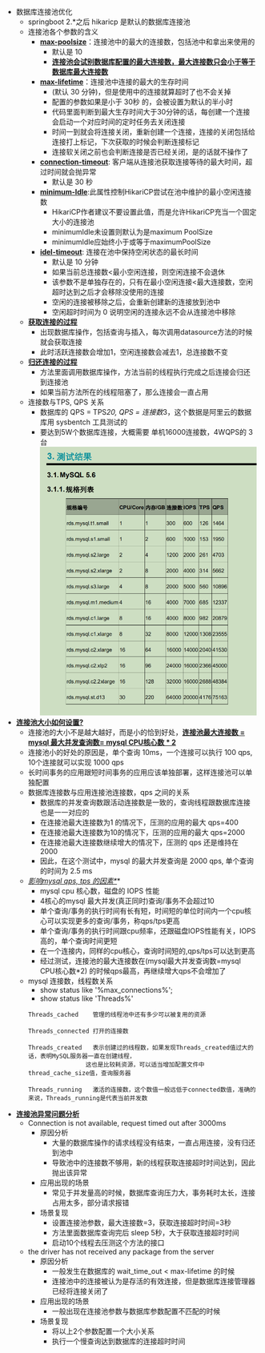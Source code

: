 - 数据库连接池优化
    - springboot 2.*之后 hikaricp 是默认的数据库连接池
    - 连接池各个参数的含义
        - **[max-poolsize]()**：连接池中的最大的连接数，包括池中和拿出来使用的
            - 默认是 10
            - **[连接池会试别数据库配置的最大连接数，最大连接数只会小于等于数据库最大连接数]()**
        - **[max-lifetime]()**：连接池中连接的最大的生存时间
            - (默认 30 分钟)，但是使用中的连接就算超时了也不会关掉
            - 配置的参数如果是小于 30秒 的，会被设置为默认的半小时
            - 代码里面判断到最大生存时间大于30分钟的话，每创建一个连接会启动一个对应时间的定时任务去关闭连接
            - 时间一到就会将连接关闭，重新创建一个连接，连接的关闭包括给连接打上标记，下次获取的时候会判断连接标记
            - 连接软关闭之前也会判断连接是否已经关闭，是的话就不操作了
        - **[connection-timeout]()**: 客户端从连接池获取连接等待的最大时间，超过时间就会抛异常
            - 默认是 30 秒
        - **[minimum-Idle]()**:此属性控制HikariCP尝试在池中维护的最小空闲连接数
            - HikariCP作者建议不要设置此值，而是允许HikariCP充当一个固定大小的连接池
            - minimumIdle未设置则默认为是maximum PoolSize
            - minimumIdle应始终小于或等于maximumPoolSize
        - **[idel-timeout]()**: 连接在池中保持空闲状态的最长时间
            - 默认是 10 分钟
            - 如果当前总连接数<最小空闲连接，则空闲连接不会退休
            - 该参数不是单独存在的，只有在最小空闲连接<最大连接数，空闲超时达到之后才会移除没使用的连接
            - 空闲的连接被移除之后，会重新创建新的连接放到池中
            - 空闲超时时间为 0 说明空闲的连接永远不会从连接池中移除
    - **[获取连接的过程]()**
        - 出现数据库操作，包括查询与插入，每次调用datasource方法的时候就会获取连接
        - 此时活跃连接数会增加1，空闲连接数会减去1，总连接数不变
    - **[归还连接的过程]()**
        - 方法里面调用数据库操作，方法当前的线程执行完成之后连接会归还到连接池
        - 如果当前方法所在的线程阻塞了，那么连接会一直占用
    - 连接数与TPS, QPS 关系
        - 数据库的 QPS = TPS*20, QPS = 连接数*3，这个数据是阿里云的数据库用 sysbentch 工具测试的
        - 要达到5W个数据库连接，大概需要 单机16000连接数，4WQPS的 3台
        ![tps-qps](https://github.com/caesar-empereur/read-book/blob/master/photo/tps-qps.png)
- **[连接池大小如何设置?]()**
    - 连接池的大小不是越大越好，而是小的恰到好处，**[连接池最大连接数 = mysql 最大并发查询数= mysql CPU核心数 * 2]()**
    - 连接池小的好处的原因是，单个查询 10ms，一个连接可以执行 100 qps, 10个连接就可以实现 1000 qps
    - 长时间事务的应用跟短时间事务的应用应该单独部署，这样连接池可以单独配置
    - 数据库连接数与应用连接池连接数，qps 之间的关系
        - 数据库的并发查询数跟活动连接数是一致的，查询线程跟数据库连接也是一一对应的
        - 在连接池最大连接数为1 的情况下，压测的应用的最大 qps=400
        - 在连接池最大连接数为10的情况下，压测的应用的最大 qps=2000
        - 在连接池最大连接数继续增大的情况下，压测的 qps 还是维持在 2000
        - 因此，在这个测试中，mysql 的最大并发查询是 2000 qps, 单个查询的时间为 2.5 ms
    - *[影响mysql qps, tps 的因素*]()**
        - mysql cpu 核心数，磁盘的 IOPS 性能
        - 4核心的mysql 最大并发(真正同时)查询/事务不会超过10
        - 单个查询/事务的执行时间有长有短，时间短的单位时间内一个cpu核心可以实现更多的查询/事务，称qps/tps更高
        - 单个查询/事务的执行时间跟cpu频率，还跟磁盘IOPS性能有关，IOPS高的，单个查询时间更短
        - 在一个连接内，同样的cpu核心，查询时间短的,qps/tps可以达到更高
        - 经过测试，连接池的最大连接数在(mysql最大并发查询数=mysql CPU核心数*2) 的时候qps最高，再继续增大qps不会增加了
    - mysql 连接数，线程数关系
        - show status like '%max_connections%'; 
        - show status like 'Threads%'
        ```
      Threads_cached    管理的线程池中还有多少可以被复用的资源
      
      Threads_connected 打开的连接数
      
      Threads_created   表示创建过的线程数，如果发现Threads_created值过大的话，表明MySQL服务器一直在创建线程，
                        这也是比较耗资源，可以适当增加配置文件中thread_cache_size值，查询服务器
      
      Threads_running   激活的连接数，这个数值一般远低于connected数值，准确的来说，Threads_running是代表当前并发数
        ```
- **[连接池异常问题分析]()**
    - Connection is not available, request timed out after 3000ms
        - 原因分析
            - 大量的数据库操作的请求线程没有结束，一直占用连接，没有归还到池中
            - 导致池中的连接数不够用，新的线程获取连接超时时间达到，因此抛出该异常
        - 应用出现的场景
            - 常见于并发量高的时候，数据库查询压力大，事务耗时太长，连接占用太多，部分请求报错
        - 场景复现
            - 设置连接池参数，最大连接数=3，获取连接超时时间=3秒
            - 方法里面数据库查询完后 sleep 5秒，大于获取连接超时时间
            - 启动10个线程去压测这个方法的接口
    - the driver has not received any package from the server
        - 原因分析
            - 一般发生在数据库的 wait_time_out < max-lifetime 的时候
            - 连接池中的连接被认为是存活的有效连接，但是数据库连接管理器已经将连接关闭了
        - 应用出现的场景
            - 一般出现在连接池参数与数据库参数配置不匹配的时候
        - 场景复现
            - 将以上2个参数配置一个大小关系
            - 执行一个慢查询达到数据库的连接超时时间
